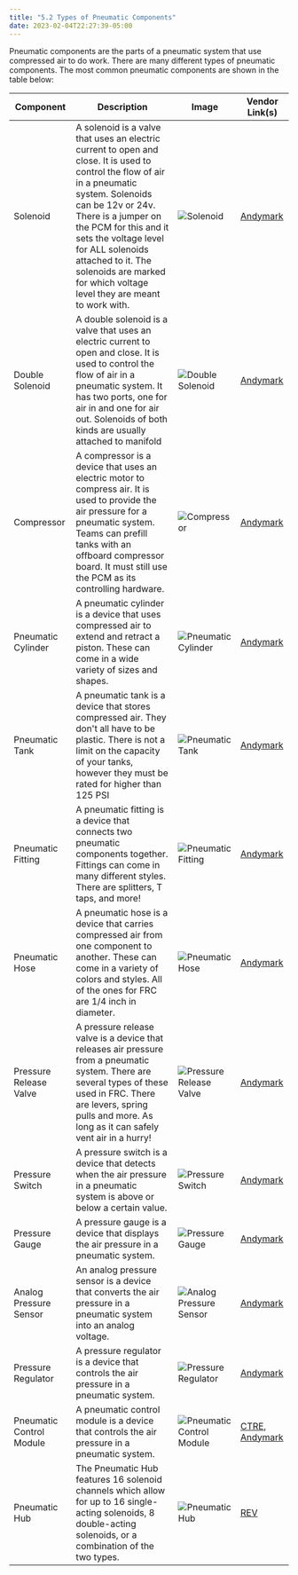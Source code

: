 ```yaml
---
title: "5.2 Types of Pneumatic Components"
date: 2023-02-04T22:27:39-05:00
---
```


Pneumatic components are the parts of a pneumatic system that use compressed air to do work. There are many different types of pneumatic components. The most common pneumatic components are shown in the table below:

| Component | Description | Image | Vendor Link(s) |
| --- | --- | --- | --- |
| Solenoid | A solenoid is a valve that uses an electric current to open and close. It is used to control the flow of air in a pneumatic system. Solenoids can be 12v or 24v. There is a jumper on the PCM for this and it sets the voltage level for ALL solenoids attached to it. The solenoids are marked for which voltage level they are meant to work with.| ![Solenoid](/images/pneumatics/solenoid.jpg) | [Andymark](https://www.andymark.com/products/ckd-single-solenoid-valve-standalone?via=Z2lkOi8vYW5keW1hcmsvV29ya2FyZWE6OkNhdGFsb2c6OkNhdGVnb3J5LzViZDM0MWUzNjFhMTBkMjkyYzk2NDY2Zg) |
| Double Solenoid | A double solenoid is a valve that uses an electric current to open and close. It is used to control the flow of air in a pneumatic system. It has two ports, one for air in and one for air out. Solenoids of both kinds are usually attached to manifold| ![Double Solenoid](/images/pneumatics/double-solenoid.jpg) | [Andymark](https://www.andymark.com/products/ckd-double-solenoid-valve-2-position) |
| Compressor | A compressor is a device that uses an electric motor to compress air. It is used to provide the air pressure for a pneumatic system. Teams can prefill tanks with an offboard compressor board. It must still use the PCM as its controlling hardware. | ![Compressor](/images/pneumatics/compressor.jpg) | [Andymark](https://www.andymark.com/products/air-compressor?via=Z2lkOi8vYW5keW1hcmsvV29ya2FyZWE6OkNhdGFsb2c6OkNhdGVnb3J5LzViZWMyZjYwNjFhMTBkM2RiNDYxOGRmYg) |
| Pneumatic Cylinder | A pneumatic cylinder is a device that uses compressed air to extend and retract a piston. These can come in a wide variety of sizes and shapes. | ![Pneumatic Cylinder](/images/pneumatics/pneumatic-cylinder.jpg) | [Andymark](https://www.andymark.com/categories/pneumatics-cylinders) |
| Pneumatic Tank | A pneumatic tank is a device that stores compressed air. They don't all have to be plastic. There is not a limit on the capacity of your tanks, however they must be rated for higher than 125 PSI| ![Pneumatic Tank](/images/pneumatics/pneumatic-tank.jpg) | [Andymark](https://www.andymark.com/products/590-ml-air-reservoir-with-1-4-in-npt-ports?via=Z2lkOi8vYW5keW1hcmsvV29ya2FyZWE6OkNhdGFsb2c6OkNhdGVnb3J5LzViYzRhMmZmNjFhMTBkNGQyZTU4OGU0OA)|
| Pneumatic Fitting | A pneumatic fitting is a device that connects two pneumatic components together. Fittings can come in many different styles. There are splitters, T taps, and more!| ![Pneumatic Fitting](/images/pneumatics/pneumatic-fitting.jpg) | [Andymark](https://www.andymark.com/categories/pneumatics-fittings) |
| Pneumatic Hose | A pneumatic hose is a device that carries compressed air from one component to another. These can come in a variety of colors and styles. All of the ones for FRC are 1/4 inch in diameter.| ![Pneumatic Hose](/images/pneumatics/pneumatic-hose.jpg) | [Andymark](https://www.andymark.com/products/20-meters-of-pneumatic-tubing-1-4-in-od-polyurethane-black?via=Z2lkOi8vYW5keW1hcmsvV29ya2FyZWE6OkNhdGFsb2c6OkNhdGVnb3J5LzViZWMyZjYwNjFhMTBkM2RiNDYxOGRmYg) |
| Pressure Release Valve | A pressure release valve is a device that releases air pressure from a pneumatic system. There are several types of these used in FRC. There are levers, spring pulls and more. As long as it can safely vent air in a hurry!| ![Pressure Release Valve](/images/pneumatics/pressure-release-valve.jpg) | [Andymark](https://www.andymark.com/products/pressure-gauge-1-5-face-back-mount-1-8-npt-0-160-psi?via=Z2lkOi8vYW5keW1hcmsvV29ya2FyZWE6OkNhdGFsb2c6OkNhdGVnb3J5LzViZWMyZjYwNjFhMTBkM2RiNDYxOGRmYg)|
| Pressure Switch | A pressure switch is a device that detects when the air pressure in a pneumatic system is above or below a certain value. | ![Pressure Switch](/images/pneumatics/pressure-switch.jpg) | [Andymark](https://www.andymark.com/products/nason-pressure-switch?via=Z2lkOi8vYW5keW1hcmsvV29ya2FyZWE6OkNhdGFsb2c6OkNhdGVnb3J5LzViZWMyZjYwNjFhMTBkM2RiNDYxOGRmYg) |
| Pressure Gauge | A pressure gauge is a device that displays the air pressure in a pneumatic system. | ![Pressure Gauge](/images/pneumatics/pressure-gauge.jpg) | [Andymark](https://www.andymark.com/products/pressure-gauge-1-8-in-npt-0-160-psi-1?via=Z2lkOi8vYW5keW1hcmsvV29ya2FyZWE6OkNhdGFsb2c6OkNhdGVnb3J5LzViZWMyZjYwNjFhMTBkM2RiNDYxOGRmYg) |
| Analog Pressure Sensor | An analog pressure sensor is a device that converts the air pressure in a pneumatic system into an analog voltage. | ![Analog Pressure Sensor](/images/pneumatics/analog-pressure-sensor.jpg) | [Andymark](https://www.andymark.com/products/analog-pressure-sensor?via=Z2lkOi8vYW5keW1hcmsvV29ya2FyZWE6OkNhdGFsb2c6OkNhdGVnb3J5LzViZWMyZjYwNjFhMTBkM2RiNDYxOGRmYg) |
| Pressure Regulator | A pressure regulator is a device that controls the air pressure in a pneumatic system. | ![Pressure Regulator](/images/pneumatics/pressure-regulator.jpg) | [Andymark](https://www.andymark.com/products/pressure-regulator-gauge-with-1-4-in-press-in-tube-fittings?via=Z2lkOi8vYW5keW1hcmsvV29ya2FyZWE6OkNhdGFsb2c6OkNhdGVnb3J5LzViZWMyZjYwNjFhMTBkM2RiNDYxOGRmYg)|
| Pneumatic Control Module | A pneumatic control module is a device that controls the air pressure in a pneumatic system. | ![Pneumatic Control Module](/images/pneumatics/pneumatic-control-module.jpg) |[CTRE](https://store.ctr-electronics.com/pneumatic-control-module/), [Andymark](https://www.andymark.com/products/pneumatic-control-module?via=Z2lkOi8vYW5keW1hcmsvV29ya2FyZWE6OkNhdGFsb2c6OkNhdGVnb3J5LzViZWMyZjYwNjFhMTBkM2RiNDYxOGRmYg) |
| Pneumatic Hub | The Pneumatic Hub features 16 solenoid channels which allow for up to 16 single-acting solenoids, 8 double-acting solenoids, or a combination of the two types. | ![Pneumatic Hub](/images/pneumatics/pneumatic-hub.webp) | [REV](https://www.revrobotics.com/rev-11-1852/) |
